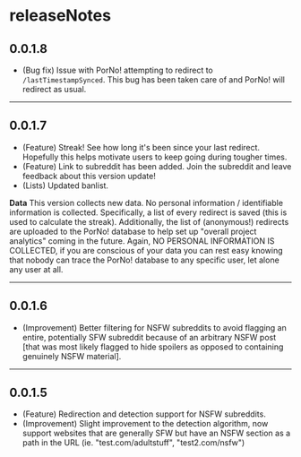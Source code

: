 # releaseNotes

## 0.0.1.8

- (Bug fix) Issue with PorNo! attempting to redirect to `/lastTimestampSynced`. This bug has been taken care of and PorNo! will redirect as usual.

***

## 0.0.1.7

- (Feature) Streak! See how long it's been since your last redirect. Hopefully this helps motivate users to keep going during tougher times.
- (Feature) Link to subreddit has been added. Join the subreddit and leave feedback about this version update!
- (Lists) Updated banlist.

**Data** This version collects new data. No personal information / identifiable information is collected.
Specifically, a list of every redirect is saved (this is used to calculate the streak). Additionally, the list of (anonymous!) redirects are uploaded to 
 the PorNo! database to help set up "overall project analytics" coming in the future.
Again, NO PERSONAL INFORMATION IS COLLECTED, if you are conscious of your data you can rest easy knowing that nobody can trace the PorNo! database to any specific user, let alone any user at all.

***

## 0.0.1.6

- (Improvement) Better filtering for NSFW subreddits to avoid flagging an entire, potentially SFW subreddit because of an arbitrary NSFW post [that was most likely flagged to hide spoilers as opposed to containing genuinely NSFW material].

***

## 0.0.1.5

- (Feature) Redirection and detection support for NSFW subreddits.
- (Improvement) Slight improvement to the detection algorithm, now support websites that are generally SFW but have an NSFW section as a path in the URL (ie. "test.com/adultstuff", "test2.com/nsfw")


